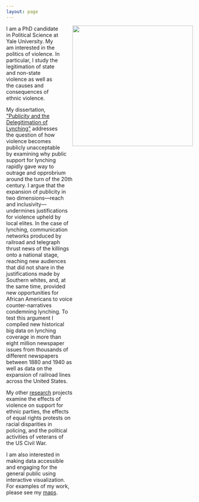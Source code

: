 ```yaml
---
layout: page
---
```

<img src="https://dl.dropboxusercontent.com/u/8139153/mdweaver_github_io/suit1.png" width="325px" style="float:right; padding-left: 30px; @include moble{padding-top: 30px; float:bottom;}">

<div style="margin-right: 325px; @include moble{margin-right: 0px;}">
<p>
I am a PhD candidate in Political Science at Yale University. 
My am interested in the politics of violence. 
In particular, I study the legitimation of state and non-state violence as well as the causes and consequences of ethnic violence.
</p>
<p>
My dissertation, <a href="http://mdweaver.github.io/research#dissertation">"Publicity and the Delegitimation of Lynching"</a> addresses the question of how violence becomes publicly unacceptable by examining why public support for lynching rapidly gave way to outrage and opprobrium around the turn of the 20th century. I argue that the expansion of publicity in two dimensions&mdash;reach and inclusivity&mdash;undermines justifications for violence upheld by local elites. In the case of lynching, communication networks produced by railroad and telegraph thrust news of the killings onto a national stage, reaching new audiences that did not share in the justifications made by Southern whites, and, at the same time, provided new opportunities for African Americans to voice counter-narratives condemning lynching. To test this argument I compiled new historical big data on lynching coverage in more than eight million newspaper issues from thousands of different newspapers between 1880 and 1940 as well as data on the expansion of railroad lines across the United States.
</p>
<p>
My other <a href="http://mdweaver.github.io/research#publications">research</a> projects examine the effects of violence on support for ethnic parties, the effects of equal rights protests on racial disparities in policing, and the political activities of veterans of the US Civil War.
</p>
<p>
I am also interested in making data accessible and engaging for the general public using interactive visualization. For examples of my work, please see my <a href="http://mdweaver.github.io/maps/">maps</a>.
</p>
</div>
